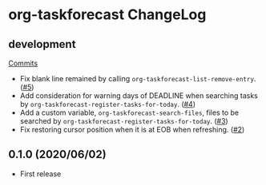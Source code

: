 # org-taskforecast ChangeLog

## development

[Commits](https://github.com/HKey/org-taskforecast/compare/0.1.0...master)

- Fix blank line remained by calling `org-taskforecast-list-remove-entry`. ([#5](https://github.com/HKey/org-taskforecast/pull/5))
- Add consideration for warning days of DEADLINE when searching tasks by `org-taskforecast-register-tasks-for-today`. ([#4](https://github.com/HKey/org-taskforecast/pull/4))
- Add a custom variable, `org-taskforecast-search-files`, files to be searched by `org-taskforecast-register-tasks-for-today`. ([#3](https://github.com/HKey/org-taskforecast/pull/3))
- Fix restoring cursor position when it is at EOB when refreshing. ([#2](https://github.com/HKey/org-taskforecast/pull/2))

## 0.1.0 (2020/06/02)

- First release
